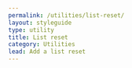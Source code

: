 ```yaml
---
permalink: /utilities/list-reset/
layout: styleguide
type: utility
title: List reset 
category: Utilities
lead: Add a list reset
---
```

